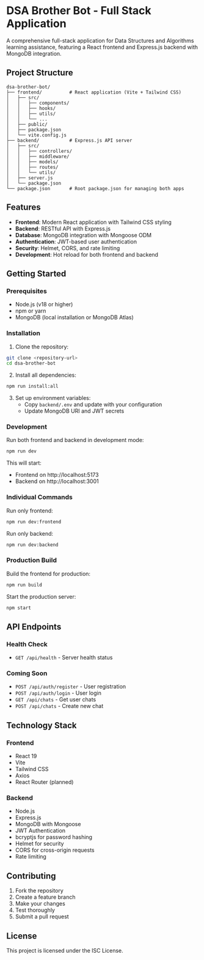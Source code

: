 # DSA Brother Bot - Full Stack Application

A comprehensive full-stack application for Data Structures and Algorithms learning assistance, featuring a React frontend and Express.js backend with MongoDB integration.

## Project Structure

```
dsa-brother-bot/
├── frontend/          # React application (Vite + Tailwind CSS)
│   ├── src/
│   │   ├── components/
│   │   ├── hooks/
│   │   ├── utils/
│   │   └── ...
│   ├── public/
│   ├── package.json
│   └── vite.config.js
├── backend/           # Express.js API server
│   ├── src/
│   │   ├── controllers/
│   │   ├── middleware/
│   │   ├── models/
│   │   ├── routes/
│   │   └── utils/
│   ├── server.js
│   └── package.json
└── package.json       # Root package.json for managing both apps
```

## Features

- **Frontend**: Modern React application with Tailwind CSS styling
- **Backend**: RESTful API with Express.js
- **Database**: MongoDB integration with Mongoose ODM
- **Authentication**: JWT-based user authentication
- **Security**: Helmet, CORS, and rate limiting
- **Development**: Hot reload for both frontend and backend

## Getting Started

### Prerequisites

- Node.js (v18 or higher)
- npm or yarn
- MongoDB (local installation or MongoDB Atlas)

### Installation

1. Clone the repository:
```bash
git clone <repository-url>
cd dsa-brother-bot
```

2. Install all dependencies:
```bash
npm run install:all
```

3. Set up environment variables:
   - Copy `backend/.env` and update with your configuration
   - Update MongoDB URI and JWT secrets

### Development

Run both frontend and backend in development mode:
```bash
npm run dev
```

This will start:
- Frontend on http://localhost:5173
- Backend on http://localhost:3001

### Individual Commands

Run only frontend:
```bash
npm run dev:frontend
```

Run only backend:
```bash
npm run dev:backend
```

### Production Build

Build the frontend for production:
```bash
npm run build
```

Start the production server:
```bash
npm start
```

## API Endpoints

### Health Check
- `GET /api/health` - Server health status

### Coming Soon
- `POST /api/auth/register` - User registration
- `POST /api/auth/login` - User login
- `GET /api/chats` - Get user chats
- `POST /api/chats` - Create new chat

## Technology Stack

### Frontend
- React 19
- Vite
- Tailwind CSS
- Axios
- React Router (planned)

### Backend
- Node.js
- Express.js
- MongoDB with Mongoose
- JWT Authentication
- bcryptjs for password hashing
- Helmet for security
- CORS for cross-origin requests
- Rate limiting

## Contributing

1. Fork the repository
2. Create a feature branch
3. Make your changes
4. Test thoroughly
5. Submit a pull request

## License

This project is licensed under the ISC License.